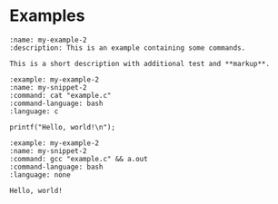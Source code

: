 # Examples

```{ptests:example}
:name: my-example-2
:description: This is an example containing some commands.

This is a short description with additional test and **markup**.
```

```{ptests:command}
:example: my-example-2
:name: my-snippet-2
:command: cat "example.c"
:command-language: bash
:language: c

printf("Hello, world!\n");
````

```{ptests:command}
:example: my-example-2
:name: my-snippet-2
:command: gcc "example.c" && a.out
:command-language: bash
:language: none

Hello, world!
````
